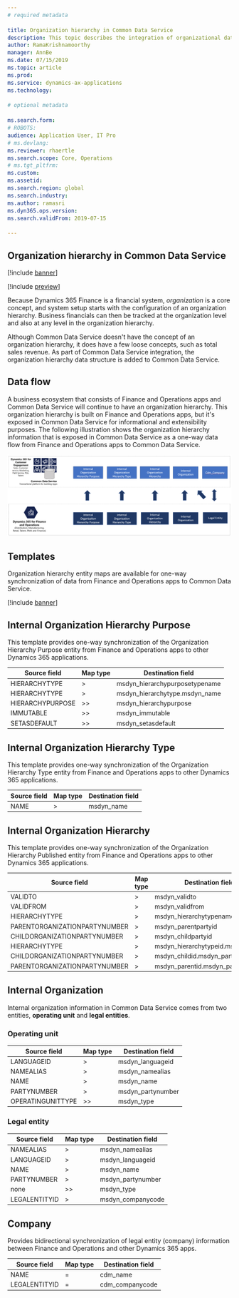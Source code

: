 ```yaml
---
# required metadata

title: Organization hierarchy in Common Data Service
description: This topic describes the integration of organizational data between Finance and Operations apps and Common Data Service.
author: RamaKrishnamoorthy 
manager: AnnBe
ms.date: 07/15/2019
ms.topic: article
ms.prod: 
ms.service: dynamics-ax-applications
ms.technology: 

# optional metadata

ms.search.form: 
# ROBOTS: 
audience: Application User, IT Pro
# ms.devlang: 
ms.reviewer: rhaertle
ms.search.scope: Core, Operations
# ms.tgt_pltfrm: 
ms.custom: 
ms.assetid: 
ms.search.region: global
ms.search.industry: 
ms.author: ramasri
ms.dyn365.ops.version: 
ms.search.validFrom: 2019-07-15

---
```


## Organization hierarchy in Common Data Service

[!include [banner](../includes/banner.md)]

[!include [preview](../includes/preview-banner.md)]

Because Dynamics 365 Finance is a financial system, *organization* is a core concept, and system setup starts with the configuration of an organization hierarchy. Business financials can then be tracked at the organization level and also at any level in the organization hierarchy.

Although Common Data Service doesn't have the concept of an organization hierarchy, it does have a few loose concepts, such as total sales revenue. As part of Common Data Service integration, the organization hierarchy data structure is added to Common Data Service.

## Data flow

A business ecosystem that consists of Finance and Operations apps and Common Data Service will continue to have an organization hierarchy. This organization hierarchy is built on Finance and Operations apps, but it's exposed in Common Data Service for informational and extensibility purposes. The following illustration shows the organization hierarchy information that is exposed in Common Data Service as a one-way data flow from Finance and Operations apps to Common Data Service.

![Architecture image](media/dual-write-data-flow.png)

## Templates

Organization hierarchy entity maps are available for one-way synchronization of data from Finance and Operations apps to Common Data Service.

[!include [banner](../includes/dual-write-symbols.md)]

## Internal Organization Hierarchy Purpose

This template provides one-way synchronization of the Organization Hierarchy Purpose entity from Finance and Operations apps to other Dynamics 365 applications.

<!-- ![architecture image](media/dual-write-purpose.png) -->

Source field | Map type | Destination field
---|---|---
HIERARCHYTYPE | \> | msdyn\_hierarchypurposetypename
HIERARCHYTYPE | \> | msdyn\_hierarchytype.msdyn\_name
HIERARCHYPURPOSE | \>\> | msdyn\_hierarchypurpose
IMMUTABLE | \>\> | msdyn\_immutable
SETASDEFAULT | \>\> | msdyn\_setasdefault

## Internal Organization Hierarchy Type

This template provides one-way synchronization of the Organization Hierarchy Type entity from Finance and Operations apps to other Dynamics 365 applications.

<!-- ![architecture image](media/dual-write-type.png) -->

Source field | Map type | Destination field
---|---|---
NAME | \> | msdyn\_name

## Internal Organization Hierarchy

This template provides one-way synchronization of the Organization Hierarchy Published entity from Finance and Operations apps to other Dynamics 365 applications.

<!-- ![architecture image](media/dual-write-organization.png) -->

Source field | Map type | Destination field
---|---|---
VALIDTO | \> | msdyn\_validto
VALIDFROM | \> | msdyn\_validfrom
HIERARCHYTYPE | \> | msdyn\_hierarchytypename
PARENTORGANIZATIONPARTYNUMBER | \> | msdyn\_parentpartyid
CHILDORGANIZATIONPARTYNUMBER | \> | msdyn\_childpartyid
HIERARCHYTYPE | \> | msdyn\_hierarchytypeid.msdyn\_name
CHILDORGANIZATIONPARTYNUMBER | \> | msdyn\_childid.msdyn\_partynumber
PARENTORGANIZATIONPARTYNUMBER | \> | msdyn\_parentid.msdyn\_partynumber

## Internal Organization

Internal organization information in Common Data Service comes from two entities, **operating unit** and **legal entities**.

<!-- ![architecture image](media/dual-write-operating-unit.png) -->

<!-- ![architecture image](media/dual-write-legal-entities.png) -->

### Operating unit

Source field | Map type | Destination field
---|---|---
LANGUAGEID | \> | msdyn\_languageid
NAMEALIAS | \> | msdyn\_namealias
NAME | \> | msdyn\_name
PARTYNUMBER | \> | msdyn\_partynumber
OPERATINGUNITTYPE | \>\> | msdyn\_type

### Legal entity

Source field | Map type | Destination field
---|---|---
NAMEALIAS | \> | msdyn\_namealias
LANGUAGEID | \> | msdyn\_languageid
NAME | \> | msdyn\_name
PARTYNUMBER | \> | msdyn\_partynumber
none | \>\> | msdyn\_type
LEGALENTITYID | \> | msdyn\_companycode

## Company

Provides bidirectional synchronization of legal entity (company) information between Finance and Operations and other Dynamics 365 apps.

<!-- ![architecture image](media/dual-write-company.png) -->

Source field | Map type | Destination field
---|---|---
NAME | = | cdm\_name
LEGALENTITYID | = | cdm\_companycode
